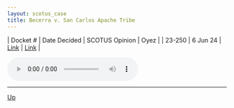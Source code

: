 ```yaml
---
layout: scotus_case
title: Becerra v. San Carlos Apache Tribe
---
```


| Docket # | Date Decided | SCOTUS Opinion | Oyez |
| 23-250 | 6 Jun 24 | [Link](https://www.supremecourt.gov/opinions/23pdf/602us1r30_g3bi.pdf) | [Link](https://www.oyez.org/cases/2023/23-250) |

<audio controls>
   <source src='./resources/23-250.mp3' type='audio/mpeg'>
</audio>

<object data='./resources/23-250.pdf' type='application/pdf'></object>

---

[Up](./README.md)